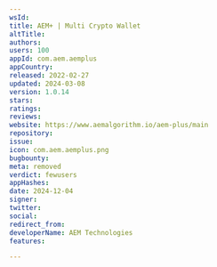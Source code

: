 ```yaml
---
wsId: 
title: AEM+ | Multi Crypto Wallet
altTitle: 
authors: 
users: 100
appId: com.aem.aemplus
appCountry: 
released: 2022-02-27
updated: 2024-03-08
version: 1.0.14
stars: 
ratings: 
reviews: 
website: https://www.aemalgorithm.io/aem-plus/main
repository: 
issue: 
icon: com.aem.aemplus.png
bugbounty: 
meta: removed
verdict: fewusers
appHashes: 
date: 2024-12-04
signer: 
twitter: 
social: 
redirect_from: 
developerName: AEM Technologies
features: 

---
```


